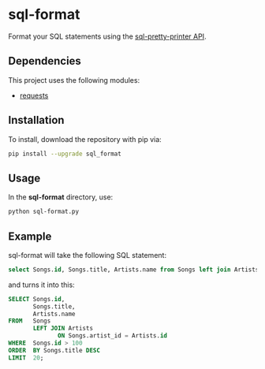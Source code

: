 # sql-format
Format your SQL statements using the [sql-pretty-printer API](https://github.com/sqlparser/sql-pretty-printer).

## Dependencies

This project uses the following modules:

* [requests](https://github.com/psf/requests)


## Installation

To install, download the repository with pip via:

```sh
pip install --upgrade sql_format
```


## Usage

In the **sql-format** directory, use:

```bash
python sql-format.py
```

## Example

sql-format will take the following SQL statement:

```sql
select Songs.id, Songs.title, Artists.name from Songs left join Artists on Songs.artist_id = Artists.id where Songs.id > 100 order by Songs.title desc limit 20;
```

and turns it into this:

```sql
SELECT Songs.id,
       Songs.title,
       Artists.name
FROM   Songs
       LEFT JOIN Artists
              ON Songs.artist_id = Artists.id
WHERE  Songs.id > 100
ORDER  BY Songs.title DESC
LIMIT  20;
```


